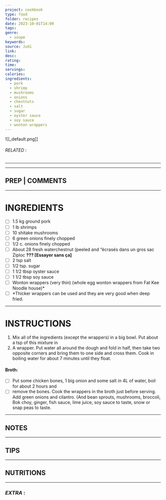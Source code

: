 ```yaml
---
project: cookbook
type: food
folder: recipes
date: 2023-10-01T14:09
tags: 
genre:
  - soupe
keywords: 
source: Judi
link: 
desc: 
rating: 
time: 
servings: 
calories: 
ingredients:
  - pork
  - shrimp
  - mushrooms
  - onions
  - chestnuts
  - salt
  - sugar
  - oyster sauce
  - soy sauce
  - wonton wrappers
---
```


![[_default.png]]
###### *RELATED* : 
---


---
## PREP | COMMENTS



---
# INGREDIENTS

- [ ] 1.5 kg ground pork
- [ ] 1 lb shrimps 
- [ ] 10 shitake mushrooms
- [ ] 6 green onions finely chopped
- [ ] 1/2 c. onions finely chopped
- [ ] About 28 fresh waterchestnut (peeled and “écrasés dans un gros sac Ziploc **??? [Essayer sans ça]**
- [ ] 2 tsp salt
- [ ] 1/2 tsp. sugar
- [ ] 1 1/2 tbsp oyster sauce
- [ ] 1 1/2 tbsp soy sauce
- [ ] Wonton wrappers (very thin) (whole egg wonton wrappers from Fat Kee Noodle house)*
- [ ] *Thicker wrappers can be used and they are very good when deep fried.

---
# INSTRUCTIONS

1. Mix all of the ingredients (except the wrappers) in a big bowl. Put about a tsp of this mixture in
2. A wrapper. Put water all around the dough and fold in half, then take two opposite corners and bring them to one side and cross them. Cook in boiling water for about 7 minutes until they float.

#### **Broth:**

- [ ] Put some chicken bones, 1 big onion and some salt in 4L of water, boil for about 2 hours and 
- [ ] remove the bones. Cook the wrappers in the broth just before serving. Add green onions and cilantro. (And bean sprouts, mushrooms, broccoli, Bok choy, ginger, fish sauce, lime juice, soy sauce to taste, snow or snap peas to taste.

---
## NOTES



---
## TIPS



---
## NUTRITIONS



---
### *EXTRA* :



